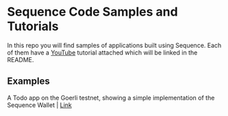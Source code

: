 # Sequence Code Samples and Tutorials
In this repo you will find samples of applications built using Sequence. Each of them have a [YouTube](https://www.youtube.com/channel/UC1zHgUyV-doddTcnFNqt62Q) tutorial attached which will be linked in the README.

## Examples
A Todo app on the Goerli testnet, showing a simple implementation of the Sequence Wallet | [Link](https://github.com/horizon-games/code-samples/tree/master/todo-with-wallet)

